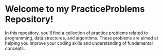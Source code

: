 <h1>Welcome to my PracticeProblems Repository!</h1>

<p>In this repository, you'll find a collection of practice problems related to programming, data structures, and algorithms. These problems are aimed at helping you improve your coding skills and understanding of fundamental concepts.</p>
